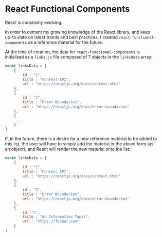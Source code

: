 # React Functional Components

React is constantly evolving. 

In order to cement my growing knowledge of the React library, and keep up-to-date on latest trends and best practices, I created `react-functional-components` as a reference material for the future. 

At the time of creation, the data for `react-functional-components` is initialised as a `links.js` file composed of 7 objects in the `linksData` array:

```js
const linksData = [
    {
        id : "1",
        title : "Context API",
        url : "https://reactjs.org/docs/context.html"
    },
    {
        id : "2",
        title : "Error Boundaries",
        url : "https://reactjs.org/docs/error-boundaries"
    },
    {
     ...
    }
]
```

If, in the future, there is a desire for a new reference material to be added to this list, the user will have to simply add the material in the above form (as an object), and React will render the new material onto the list:

```js
const linksData = [
    {
        id : "1",
        title : "Context API",
        url : "https://reactjs.org/docs/context.html"
    },
    {
        id : "2",
        title : "Error Boundaries",
        url : "https://reactjs.org/docs/error-boundaries"
    },
    {
        id: "n",
        title : "An Informative Topic",
        url : "https://foobar.com"
    }
]
```



